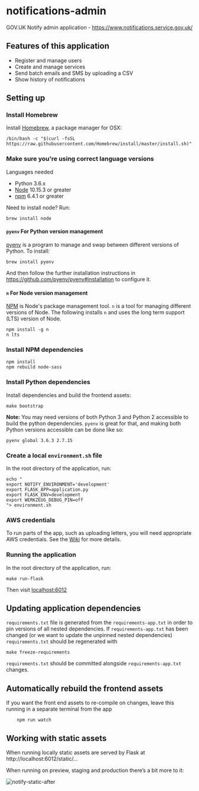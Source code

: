 # notifications-admin

GOV.UK Notify admin application - https://www.notifications.service.gov.uk/

## Features of this application

 - Register and manage users
 - Create and manage services
 - Send batch emails and SMS by uploading a CSV
 - Show history of notifications

## Setting up

### Install Homebrew

Install [Homebrew](https://brew.sh), a package manager for OSX:

```shell
/bin/bash -c "$(curl -fsSL https://raw.githubusercontent.com/Homebrew/install/master/install.sh)"
```

### Make sure you're using correct language versions

Languages needed
- Python 3.6.x
- [Node](https://nodejs.org/) 10.15.3 or greater
- [npm](https://www.npmjs.com/) 6.4.1 or greater

Need to install node? Run:

```shell
brew install node
```

#### `pyenv` For Python version management

[pyenv](https://github.com/pyenv/pyenv) is a program to manage and swap between different versions of Python. To install:

```shell
brew install pyenv
```

And then follow the further installation instructions in https://github.com/pyenv/pyenv#installation to configure it.

#### `n` For Node version management

[NPM](npmjs.org) is Node's package management tool. `n` is a tool for managing
different versions of Node. The following installs `n` and uses the long term support (LTS)
version of Node.

```shell
npm install -g n
n lts
```

### Install NPM dependencies

```shell
npm install
npm rebuild node-sass
```

### Install Python dependencies

Install dependencies and build the frontend assets:

```shell
make bootstrap
```

**Note:** You may need versions of both Python 3 and Python 2 accessible to build the python dependencies. `pyenv` is great for that, and making both Python versions accessible can be done like so:

```shell
pyenv global 3.6.3 2.7.15
```

### Create a local `environment.sh` file

In the root directory of the application, run:

```
echo "
export NOTIFY_ENVIRONMENT='development'
export FLASK_APP=application.py
export FLASK_ENV=development
export WERKZEUG_DEBUG_PIN=off
"> environment.sh
```

### AWS credentials

To run parts of the app, such as uploading letters, you will need appropriate AWS credentials. See the [Wiki](https://github.com/alphagov/notifications-manuals/wiki/aws-accounts#how-to-set-up-local-development) for more details.

### Running the application

In the root directory of the application, run:

```shell
make run-flask
```

Then visit [localhost:6012](http://localhost:6012)

## Updating application dependencies

`requirements.txt` file is generated from the `requirements-app.txt` in order to pin
versions of all nested dependencies. If `requirements-app.txt` has been changed (or
we want to update the unpinned nested dependencies) `requirements.txt` should be
regenerated with

```
make freeze-requirements
```

`requirements.txt` should be committed alongside `requirements-app.txt` changes.


## Automatically rebuild the frontend assets

If you want the front end assets to re-compile on changes, leave this running
in a separate terminal from the app

```shell
    npm run watch
```

## Working with static assets

When running locally static assets are served by Flask at http://localhost:6012/static/…

When running on preview, staging and production there’s a bit more to it:

![notify-static-after](https://user-images.githubusercontent.com/355079/50343595-6ea5de80-051f-11e9-85cf-2c20eb3cdefa.png)
